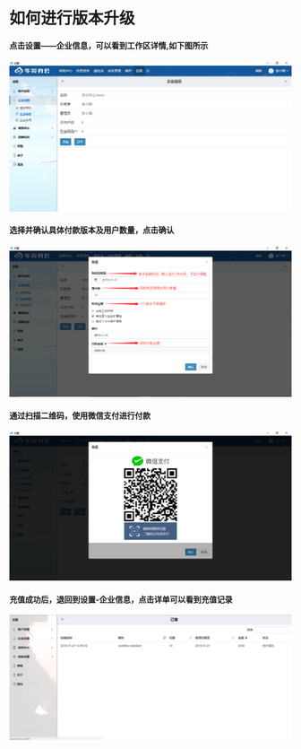 # 如何进行版本升级
#### 点击设置——企业信息，可以看到工作区详情,如下图所示
![](images/试用版.png)
#### 选择并确认具体付款版本及用户数量，点击确认
![](images/账务页面.png)
#### 通过扫描二维码，使用微信支付进行付款
![](images/微信支付.png)
#### 充值成功后，退回到设置-企业信息，点击详单可以看到充值记录
![](images/订单.png)